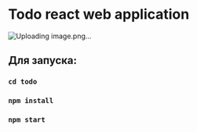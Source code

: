 # Todo react web application
![Uploading image.png…]()


## Для запуска:

### `cd todo`

### `npm install`

### `npm start`


